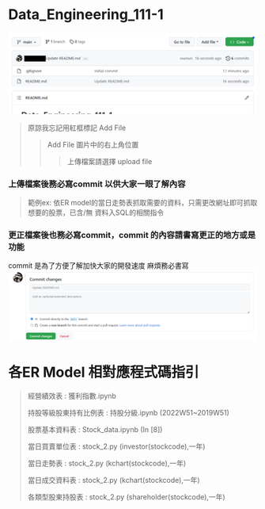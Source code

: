 # Data_Engineering_111-1
<img src="https://github.com/Larisa-HSU/Data_Engineering_111-1/blob/main/Picture/Screenshot%202022-12-13%20194642.png" width='600' leight='1000'/></img>
> 原諒我忘記用紅框標記 Add File </p>
> > Add File 圖片中的右上角位置
> > >上傳檔案請選擇 upload file
### 上傳檔案後務必寫commit 以供大家一眼了解內容 
> 範例ex:  依ER model的當日走勢表抓取需要的資料，只需更改網址即可抓取想要的股票，已含/無 資料入SQL的相關指令
### 更正檔案後也務必寫commit，commit 的內容請書寫更正的地方或是功能
commit 是為了方便了解加快大家的開發速度 麻煩務必書寫
<img src="https://github.com/Larisa-HSU/Data_Engineering_111-1/blob/main/Picture/Screenshot%202022-12-13%20193647.png" width='600' leight='1000'/></img>

# 各ER Model 相對應程式碼指引
> 經營績效表 : 獲利指數.ipynb </p>
> 持股等級股東持有比例表 : 持股分級.ipynb (2022W51~2019W51) </p>
> 股票基本資料表 : Stock_data.ipynb (In [8]) </p>
> 當日買賣單位表 : stock_2.py (investor(stockcode),一年) </p>
> 當日走勢表 : stock_2.py (kchart(stockcode),一年) </p>
> 當日成交資料表 : stock_2.py (kchart(stockcode),一年) </p>
> 各類型股東持股表 : stock_2.py (shareholder(stockcode),一年) </p>
